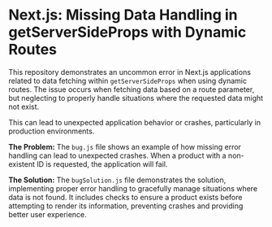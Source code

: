# Next.js: Missing Data Handling in getServerSideProps with Dynamic Routes

This repository demonstrates an uncommon error in Next.js applications related to data fetching within `getServerSideProps` when using dynamic routes.  The issue occurs when fetching data based on a route parameter, but neglecting to properly handle situations where the requested data might not exist.

This can lead to unexpected application behavior or crashes, particularly in production environments.

**The Problem:**
The `bug.js` file shows an example of how missing error handling can lead to unexpected crashes. When a product with a non-existent ID is requested, the application will fail.

**The Solution:**
The `bugSolution.js` file demonstrates the solution, implementing proper error handling to gracefully manage situations where data is not found.  It includes checks to ensure a product exists before attempting to render its information, preventing crashes and providing better user experience.
